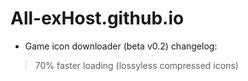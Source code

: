 # All-exHost.github.io

* Game icon downloader (beta v0.2) changelog:

> 70% faster loading (lossyless compressed icons)
